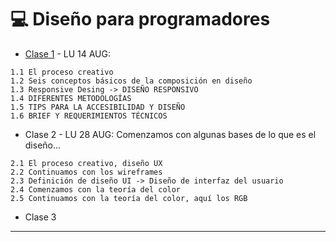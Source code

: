 # :computer: Diseño para programadores

- [Clase 1](https://github.com/eugenia1984/UTN-FRSR-Programacion/blob/main/2do_anio_2do_sem/laboratorio_programacion/disenio/clase01.md) - LU 14 AUG:

```
1.1 El proceso creativo
1.2 Seis conceptos básicos de la composición en diseño
1.3 Responsive Desing -> DISEÑO RESPONSIVO
1.4 DIFERENTES METODOLOGÍAS
1.5 TIPS PARA LA ACCESIBILIDAD Y DISEÑO
1.6 BRIEF Y REQUERIMIENTOS TÉCNICOS
```

- Clase 2 - LU 28 AUG: Comenzamos con algunas bases de lo que es el diseño...

```
2.1 El proceso creativo, diseño UX
2.2 Continuamos con los wireframes
2.3 Definición de diseño UI -> Diseño de interfaz del usuario
2.4 Comenzamos con la teoría del color
2.5 Continuamos con la teoría del color, aquí los RGB
```


- Clase 3

---
